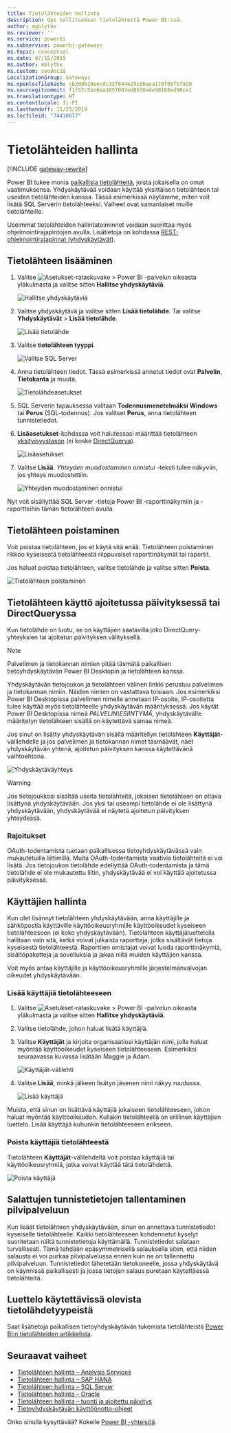 ```yaml
---
title: Tietolähteiden hallinta
description: Opi hallitsemaan tietolähteitä Power BI:ssä.
author: mgblythe
ms.reviewer: ''
ms.service: powerbi
ms.subservice: powerbi-gateways
ms.topic: conceptual
ms.date: 07/15/2019
ms.author: mblythe
ms.custom: seodec18
LocalizationGroup: Gateways
ms.openlocfilehash: cb28db10eecdc32f844e29c8beea178f08fbf920
ms.sourcegitcommit: f1f57c5bc6ea3057007ed8636ede50188ed90ce1
ms.translationtype: HT
ms.contentlocale: fi-FI
ms.lasthandoff: 11/23/2019
ms.locfileid: "74410877"
---
```

# <a name="manage-data-sources"></a>Tietolähteiden hallinta

[!INCLUDE [gateway-rewrite](includes/gateway-rewrite.md)]

Power BI tukee monia [paikallisia tietolähteitä](power-bi-data-sources.md), joista jokaisella on omat vaatimuksensa. Yhdyskäytävää voidaan käyttää yksittäisen tietolähteen tai useiden tietolähteiden kanssa. Tässä esimerkissä näytämme, miten voit lisätä SQL Serverin tietolähteeksi. Vaiheet ovat samanlaiset muille tietolähteille.

Useimmat tietolähteiden hallintatoiminnot voidaan suorittaa myös ohjelmointirajapintojen avulla. Lisätietoja on kohdassa [REST-ohjelmointirajapinnat (yhdyskäytävät)](/rest/api/power-bi/gateways).

## <a name="add-a-data-source"></a>Tietolähteen lisääminen

1. Valitse ![Asetukset-rataskuvake](media/service-gateway-data-sources/icon-gear.png) >  Power BI -palvelun oikeasta yläkulmasta ja valitse sitten **Hallitse yhdyskäytäviä**.

    ![Hallitse yhdyskäytäviä](media/service-gateway-data-sources/manage-gateways.png)

2. Valitse yhdyskäytävä ja valitse sitten **Lisää tietolähde**. Tai valitse **Yhdyskäytävät** > **Lisää tietolähde**.

    ![Lisää tietolähde](media/service-gateway-data-sources/add-data-source.png)

3. Valitse **tietolähteen tyyppi**.

    ![Valitse SQL Server](media/service-gateway-data-sources/select-sql-server.png)

4. Anna tietolähteen tiedot. Tässä esimerkissä annetut tiedot ovat **Palvelin**, **Tietokanta** ja muuta. 

    ![Tietolähdeasetukset](media/service-gateway-data-sources/data-source-settings.png)

5. SQL Serverin tapauksessa valitaan **Todennusmenetelmäksi** **Windows** tai **Perus** (SQL-todennus). Jos valitset **Perus**, anna tietolähteen tunnistetiedot.

6. **Lisäasetukset**-kohdassa voit halutessasi määrittää tietolähteen [yksityisyystason](https://support.office.com/article/Privacy-levels-Power-Query-CC3EDE4D-359E-4B28-BC72-9BEE7900B540) (ei koske [DirectQuerya](desktop-directquery-about.md)).

    ![Lisäasetukset](media/service-gateway-data-sources/advanced-settings.png)

7. Valitse **Lisää**. *Yhteyden muodostaminen onnistui* -teksti tulee näkyviin, jos yhteys muodostettiin.

    ![Yhteyden muodostaminen onnistui](media/service-gateway-data-sources/connection-successful.png)

Nyt voit sisällyttää SQL Server -tietoja Power BI -raporttinäkymiin ja -raportteihin tämän tietolähteen avulla.

## <a name="remove-a-data-source"></a>Tietolähteen poistaminen

Voit poistaa tietolähteen, jos et käytä sitä enää. Tietolähteen poistaminen rikkoo kyseisestä tietolähteestä riippuvaiset raporttinäkymät tai raportit.

Jos haluat poistaa tietolähteen, valitse tietolähde ja valitse sitten **Poista**.

![Tietolähteen poistaminen](media/service-gateway-data-sources/remove-data-source.png)

## <a name="use-the-data-source-for-scheduled-refresh-or-directquery"></a>Tietolähteen käyttö ajoitetussa päivityksessä tai DirectQueryssa

Kun tietolähde on luotu, se on käyttäjien saatavilla joko DirectQuery-yhteyksien tai ajoitetun päivityksen välityksellä.

> [!NOTE]
>Palvelimen ja tietokannan nimien pitää täsmätä paikallisen tietoyhdyskäytävän Power BI Desktopin ja tietolähteen kanssa.

Yhdyskäytävän tietojoukon ja tietolähteen välinen linkki perustuu palvelimen ja tietokannan nimiin. Näiden nimien on vastattava toisiaan. Jos esimerkiksi Power BI Desktopissa palvelimen nimelle annetaan IP-osoite, IP-osoitetta tulee käyttää myös tietolähteelle yhdyskäytävän määrityksessä. Jos käytät Power BI Desktopissa nimeä *PALVELIN\ESIINTYMÄ*, yhdyskäytävälle määritetyn tietolähteen sisällä on käytettävä samaa nimeä.

Jos sinut on lisätty yhdyskäytävän sisällä määritellyn tietolähteen **Käyttäjät**-välilehdelle ja jos palvelimen ja tietokannan nimet täsmäävät, näet yhdyskäytävän yhtenä, ajoitetun päivityksen kanssa käytettävänä vaihtoehtona.

![Yhdyskäytäväyhteys](media/service-gateway-data-sources/gateway-connection.png)

> [!WARNING]
> Jos tietojoukkosi sisältää useita tietolähteitä, jokaisen tietolähteen on oltava lisättynä yhdyskäytävään. Jos yksi tai useampi tietolähde ei ole lisättynä yhdyskäytävään, yhdyskäytävää ei näytetä ajoitetun päivityksen yhteydessä.

### <a name="limitations"></a>Rajoitukset

OAuth-todentamista tuetaan paikallisessa tietoyhdyskäytävässä vain mukautetuilla liittimillä. Muita OAuth-todentamista vaativia tietolähteitä ei voi lisätä. Jos tietojoukon tietolähde edellyttää OAuth-todentamista ja tämä tietolähde ei ole mukautettu liitin, yhdyskäytävää ei voi käyttää ajoitetussa päivityksessä.

## <a name="manage-users"></a>Käyttäjien hallinta

Kun olet lisännyt tietolähteen yhdyskäytävään, anna käyttäjille ja sähköpostia käyttäville käyttöoikeusryhmille käyttöoikeudet kyseiseen tietolähteeseen (ei koko yhdyskäytävään). Tietolähteen käyttäjäluettelolla hallitaan vain sitä, ketkä voivat julkaista raportteja, jotka sisältävät tietoja kyseisestä tietolähteestä. Raporttien omistajat voivat luoda raporttinäkymiä, sisältöpaketteja ja sovelluksia ja jakaa niitä muiden käyttäjien kanssa.

Voit myös antaa käyttäjille ja käyttöoikeusryhmille järjestelmänvalvojan oikeudet yhdyskäytävään.

### <a name="add-users-to-a-data-source"></a>Lisää käyttäjiä tietolähteeseen

1. Valitse ![Asetukset-rataskuvake](media/service-gateway-data-sources/icon-gear.png) >  Power BI -palvelun oikeasta yläkulmasta ja valitse sitten **Hallitse yhdyskäytäviä**.

2. Valitse tietolähde, johon haluat lisätä käyttäjiä.

3. Valitse **Käyttäjät** ja kirjoita organisaatiosi käyttäjän nimi, jolle haluat myöntää käyttöoikeudet kyseiseen tietolähteeseen. Esimerkiksi seuraavassa kuvassa lisätään Maggie ja Adam.

    ![Käyttäjät-välilehti](media/service-gateway-data-sources/users-tab.png)

4. Valitse **Lisää**, minkä jälkeen lisätyn jäsenen nimi näkyy ruudussa.

    ![Lisää käyttäjä](media/service-gateway-data-sources/add-user.png)

Muista, että sinun on lisättävä käyttäjiä jokaiseen tietolähteeseen, johon haluat myöntää käyttöoikeuden. Kullakin tietolähteellä on erillinen käyttäjien luettelo. Lisää käyttäjiä kuhunkin tietolähteeseen erikseen.

### <a name="remove-users-from-a-data-source"></a>Poista käyttäjiä tietolähteestä

Tietolähteen **Käyttäjät**-välilehdeltä voit poistaa käyttäjiä tai käyttöoikeusryhmiä, jotka voivat käyttää tätä tietolähdettä.

![Poista käyttäjä](media/service-gateway-data-sources/remove-user.png)

## <a name="store-encrypted-credentials-in-the-cloud"></a>Salattujen tunnistetietojen tallentaminen pilvipalveluun

Kun lisäät tietolähteen yhdyskäytävään, sinun on annettava tunnistetiedot kyseiselle tietolähteelle. Kaikki tietolähteeseen kohdennetut kyselyt suoritetaan näitä tunnistetietoja käyttämällä. Tunnistetiedot salataan turvallisesti. Tämä tehdään epäsymmetrisellä salauksella siten, että niiden salausta ei voi purkaa pilvipalvelussa ennen kuin ne on tallennettu pilvipalveluun. Tunnistetiedot lähetetään tietokoneelle, jossa yhdyskäytävä on käynnissä paikallisesti ja jossa tietojen salaus puretaan käytettäessä tietolähteitä.

## <a name="list-of-available-data-source-types"></a>Luettelo käytettävissä olevista tietolähdetyypeistä

Saat lisätietoja paikallisen tietoyhdyskäytävän tukemista tietolähteistä [Power BI:n tietolähteiden artikkelista](power-bi-data-sources.md).

## <a name="next-steps"></a>Seuraavat vaiheet

* [Tietolähteen hallinta – Analysis Services](service-gateway-enterprise-manage-ssas.md)
* [Tietolähteen hallinta – SAP HANA](service-gateway-enterprise-manage-sap.md)
* [Tietolähteen hallinta – SQL Server](service-gateway-enterprise-manage-sql.md)
* [Tietolähteen hallinta – Oracle](service-gateway-onprem-manage-oracle.md)
* [Tietolähteen hallinta – tuonti ja ajoitettu päivitys](service-gateway-enterprise-manage-scheduled-refresh.md)
* [Tietoyhdyskäytävän käyttöönotto-ohjeet](service-gateway-deployment-guidance.md)

Onko sinulla kysyttävää? Kokeile [Power BI -yhteisöä](https://community.powerbi.com/).
